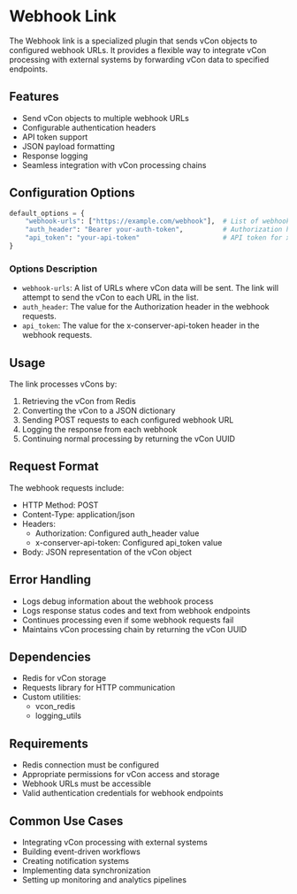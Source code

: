# Webhook Link

The Webhook link is a specialized plugin that sends vCon objects to configured webhook URLs. It provides a flexible way to integrate vCon processing with external systems by forwarding vCon data to specified endpoints.

## Features

- Send vCon objects to multiple webhook URLs
- Configurable authentication headers
- API token support
- JSON payload formatting
- Response logging
- Seamless integration with vCon processing chains

## Configuration Options

```python
default_options = {
    "webhook-urls": ["https://example.com/webhook"],  # List of webhook URLs to send vCons to
    "auth_header": "Bearer your-auth-token",          # Authorization header value
    "api_token": "your-api-token"                     # API token for x-conserver-api-token header
}
```

### Options Description

- `webhook-urls`: A list of URLs where vCon data will be sent. The link will attempt to send the vCon to each URL in the list.
- `auth_header`: The value for the Authorization header in the webhook requests.
- `api_token`: The value for the x-conserver-api-token header in the webhook requests.

## Usage

The link processes vCons by:
1. Retrieving the vCon from Redis
2. Converting the vCon to a JSON dictionary
3. Sending POST requests to each configured webhook URL
4. Logging the response from each webhook
5. Continuing normal processing by returning the vCon UUID

## Request Format

The webhook requests include:
- HTTP Method: POST
- Content-Type: application/json
- Headers:
  - Authorization: Configured auth_header value
  - x-conserver-api-token: Configured api_token value
- Body: JSON representation of the vCon object

## Error Handling

- Logs debug information about the webhook process
- Logs response status codes and text from webhook endpoints
- Continues processing even if some webhook requests fail
- Maintains vCon processing chain by returning the vCon UUID

## Dependencies

- Redis for vCon storage
- Requests library for HTTP communication
- Custom utilities:
  - vcon_redis
  - logging_utils

## Requirements

- Redis connection must be configured
- Appropriate permissions for vCon access and storage
- Webhook URLs must be accessible
- Valid authentication credentials for webhook endpoints

## Common Use Cases

- Integrating vCon processing with external systems
- Building event-driven workflows
- Creating notification systems
- Implementing data synchronization
- Setting up monitoring and analytics pipelines 